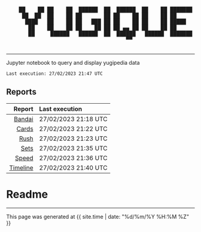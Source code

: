 <div align='center'>
    <pre>
    ██    ██ ██    ██  ██████  ██  ██████  ██    ██ ███████ ██████  ██    ██ 
     ██  ██  ██    ██ ██       ██ ██    ██ ██    ██ ██      ██   ██  ██  ██  
      ████   ██    ██ ██   ███ ██ ██    ██ ██    ██ █████   ██████    ████   
       ██    ██    ██ ██    ██ ██ ██ ▄▄ ██ ██    ██ ██      ██   ██    ██    
       ██     ██████   ██████  ██  ██████   ██████  ███████ ██   ██    ██    
                                      ▀▀                                     
    </pre>
</div>

---

Jupyter notebook to query and display yugipedia data

    Last execution: 27/02/2023 21:47 UTC

## Reports

|                    Report | Last execution       |
| -------------------------:|:-------------------- |
| [Bandai](Bandai.html) | 27/02/2023 21:18 UTC |
| [Cards](Cards.html) | 27/02/2023 21:22 UTC |
| [Rush](Rush.html) | 27/02/2023 21:23 UTC |
| [Sets](Sets.html) | 27/02/2023 21:35 UTC |
| [Speed](Speed.html) | 27/02/2023 21:36 UTC |
| [Timeline](Timeline.html) | 27/02/2023 21:40 UTC |

# Readme

---

This page was generated at <time datetime="{{ site.time | date_to_xmlschema }}">{{ site.time | date: "%d/%m/%Y %H:%M %Z" }}</time>
